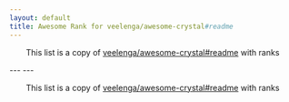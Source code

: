 ```yaml
---
layout: default
title: Awesome Rank for veelenga/awesome-crystal#readme
---
```


<p align="center">
	This list is a copy of <a href="https://github.com/veelenga/awesome-crystal#readme">veelenga/awesome-crystal#readme</a> with ranks
</p>
---
---
<p align="center">
	This list is a copy of <a href="https://github.com/veelenga/awesome-crystal#readme">veelenga/awesome-crystal#readme</a> with ranks
</p>
